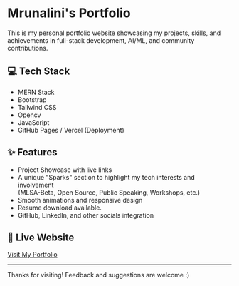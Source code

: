 # Mrunalini's Portfolio

This is my personal portfolio website showcasing my projects, skills, and achievements in full-stack development, AI/ML, and community contributions.

## 💻 Tech Stack
- MERN Stack
- Bootstrap
- Tailwind CSS
- Opencv
- JavaScript
- GitHub Pages / Vercel (Deployment)

## ✨ Features
- Project Showcase with live links
- A unique "Sparks" section to highlight my tech interests and involvement  
  (MLSA-Beta, Open Source, Public Speaking, Workshops, etc.)
- Smooth animations and responsive design
- Resume download available.
- GitHub, LinkedIn, and other socials integration

## 🔗 Live Website
[Visit My Portfolio](https://your-portfolio-link.com)

---

Thanks for visiting! Feedback and suggestions are welcome :)
